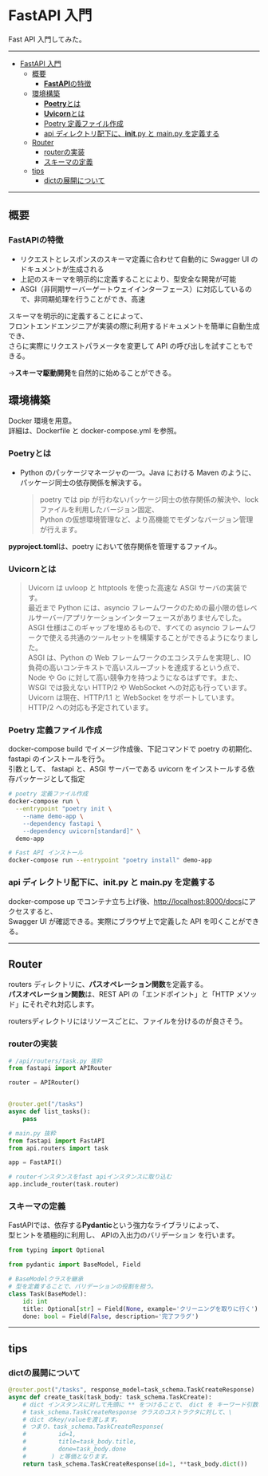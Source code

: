 # FastAPI 入門

Fast API 入門してみた。

---

- [FastAPI 入門](#fastapi-入門)
  - [概要](#概要)
    - [**FastAPI**の特徴](#fastapiの特徴)
  - [環境構築](#環境構築)
    - [**Poetry**とは](#poetryとは)
    - [**Uvicorn**とは](#uvicornとは)
    - [Poetry 定義ファイル作成](#poetry-定義ファイル作成)
    - [api ディレクトリ配下に、**init**.py と main.py を定義する](#api-ディレクトリ配下にinitpy-と-mainpy-を定義する)
  - [Router](#router)
    - [routerの実装](#routerの実装)
    - [スキーマの定義](#スキーマの定義)
  - [tips](#tips)
    - [dictの展開について](#dictの展開について)

---

## 概要

### **FastAPI**の特徴

- リクエストとレスポンスのスキーマ定義に合わせて自動的に Swagger UI のドキュメントが生成される
- 上記のスキーマを明示的に定義することにより、型安全な開発が可能
- ASGI（非同期サーバーゲートウェイインターフェース）に対応しているので、非同期処理を行うことができ、高速

スキーマを明示的に定義することによって、\
フロントエンドエンジニアが実装の際に利用するドキュメントを簡単に自動生成でき、\
さらに実際にリクエストパラメータを変更して API の呼び出しを試すこともできる。

→**スキーマ駆動開発**を自然的に始めることができる。

## 環境構築

Docker 環境を用意。\
詳細は、Dockerfile と docker-compose.yml を参照。

### **Poetry**とは

- Python のパッケージマネージャの一つ。Java における Maven のように、パッケージ同士の依存関係を解決する。
  > poetry では pip が行わないパッケージ同士の依存関係の解決や、lock ファイルを利用したバージョン固定、\
  > Python の仮想環境管理など、より高機能でモダンなバージョン管理が行えます。

**pyproject.toml**は、poetry において依存関係を管理するファイル。

### **Uvicorn**とは

> Uvicorn は uvloop と httptools を使った高速な ASGI サーバの実装です。\
> 最近まで Python には、asyncio フレームワークのための最小限の低レベルサーバー/アプリケーションインターフェースがありませんでした。ASGI 仕様はこのギャップを埋めるもので、すべての asyncio フレームワークで使える共通のツールセットを構築することができるようになりました。\
> ASGI は、Python の Web フレームワークのエコシステムを実現し、IO 負荷の高いコンテキストで高いスループットを達成するという点で、Node や Go に対して高い競争力を持つようになるはずです。また、WSGI では扱えない HTTP/2 や WebSocket への対応も行っています。\
> Uvicorn は現在、HTTP/1.1 と WebSocket をサポートしています。HTTP/2 への対応も予定されています。

### Poetry 定義ファイル作成

docker-compose build でイメージ作成後、下記コマンドで poetry の初期化、fastapi のインストールを行う。\
引数として、 fastapi と、ASGI サーバーである uvicorn をインストールする依存パッケージとして指定

```sh
# poetry 定義ファイル作成
docker-compose run \
  --entrypoint "poetry init \
    --name demo-app \
    --dependency fastapi \
    --dependency uvicorn[standard]" \
  demo-app

# Fast API インストール
docker-compose run --entrypoint "poetry install" demo-app
```

### api ディレクトリ配下に、**init**.py と main.py を定義する

docker-compose up でコンテナ立ち上げ後、<http://localhost:8000/docs>にアクセスすると、\
Swagger UI が確認できる。実際にブラウザ上で定義した API を叩くことができる。

---

## Router

routers ディレクトリに、**パスオペレーション関数**を定義する。\
**パスオペレーション関数**は、REST API の「エンドポイント」と「HTTP メソッド」にそれぞれ対応します。

routersディレクトリにはリソースごとに、ファイルを分けるのが良さそう。

### routerの実装

```py
# /api/routers/task.py 抜粋
from fastapi import APIRouter

router = APIRouter()


@router.get("/tasks")
async def list_tasks():
    pass
```

```py
# main.py 抜粋
from fastapi import FastAPI
from api.routers import task

app = FastAPI()

# routerインスタンスをfast apiインスタンスに取り込む
app.include_router(task.router)

```

### スキーマの定義

FastAPIでは、依存する**Pydantic**という強力なライブラリによって、\
型ヒントを積極的に利用し、 APIの入出力のバリデーション を行います。

```py
from typing import Optional

from pydantic import BaseModel, Field

# BaseModelクラスを継承
# 型を定義することで、バリデーションの役割を担う。
class Task(BaseModel):
    id: int
    title: Optional[str] = Field(None, example='クリーニングを取りに行く')
    done: bool = Field(False, description='完了フラグ')
```

---

## tips

### dictの展開について

```py
@router.post("/tasks", response_model=task_schema.TaskCreateResponse)
async def create_task(task_body: task_schema.TaskCreate):
    # dict インスタンスに対して先頭に ** をつけることで、 dict を キーワード引数として展開 し、
    # task_schema.TaskCreateResponse クラスのコストラクタに対して、\
    # dict のkey/valueを渡します。
    # つまり、task_schema.TaskCreateResponse(
    #         id=1,
    #         title=task_body.title,
    #         done=task_body.done
    #       ) と等価となります。
    return task_schema.TaskCreateResponse(id=1, **task_body.dict())
```

